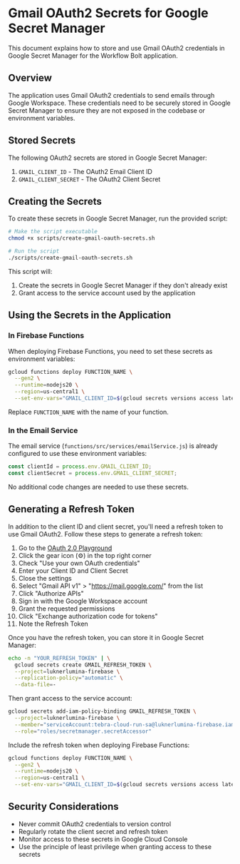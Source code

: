 # Gmail OAuth2 Secrets for Google Secret Manager

This document explains how to store and use Gmail OAuth2 credentials in Google Secret Manager for the Workflow Bolt application.

## Overview

The application uses Gmail OAuth2 credentials to send emails through Google Workspace. These credentials need to be securely stored in Google Secret Manager to ensure they are not exposed in the codebase or environment variables.

## Stored Secrets

The following OAuth2 secrets are stored in Google Secret Manager:

1. `GMAIL_CLIENT_ID` - The OAuth2 Email Client ID
2. `GMAIL_CLIENT_SECRET` - The OAuth2 Client Secret

## Creating the Secrets

To create these secrets in Google Secret Manager, run the provided script:

```bash
# Make the script executable
chmod +x scripts/create-gmail-oauth-secrets.sh

# Run the script
./scripts/create-gmail-oauth-secrets.sh
```

This script will:
1. Create the secrets in Google Secret Manager if they don't already exist
2. Grant access to the service account used by the application

## Using the Secrets in the Application

### In Firebase Functions

When deploying Firebase Functions, you need to set these secrets as environment variables:

```bash
gcloud functions deploy FUNCTION_NAME \
  --gen2 \
  --runtime=nodejs20 \
  --region=us-central1 \
  --set-env-vars="GMAIL_CLIENT_ID=$(gcloud secrets versions access latest --secret=GMAIL_CLIENT_ID),GMAIL_CLIENT_SECRET=$(gcloud secrets versions access latest --secret=GMAIL_CLIENT_SECRET)"
```

Replace `FUNCTION_NAME` with the name of your function.

### In the Email Service

The email service (`functions/src/services/emailService.js`) is already configured to use these environment variables:

```javascript
const clientId = process.env.GMAIL_CLIENT_ID;
const clientSecret = process.env.GMAIL_CLIENT_SECRET;
```

No additional code changes are needed to use these secrets.

## Generating a Refresh Token

In addition to the client ID and client secret, you'll need a refresh token to use Gmail OAuth2. Follow these steps to generate a refresh token:

1. Go to the [OAuth 2.0 Playground](https://developers.google.com/oauthplayground/)
2. Click the gear icon (⚙️) in the top right corner
3. Check "Use your own OAuth credentials"
4. Enter your Client ID and Client Secret
5. Close the settings
6. Select "Gmail API v1" > "https://mail.google.com/" from the list
7. Click "Authorize APIs"
8. Sign in with the Google Workspace account
9. Grant the requested permissions
10. Click "Exchange authorization code for tokens"
11. Note the Refresh Token

Once you have the refresh token, you can store it in Google Secret Manager:

```bash
echo -n "YOUR_REFRESH_TOKEN" | \
  gcloud secrets create GMAIL_REFRESH_TOKEN \
  --project=luknerlumina-firebase \
  --replication-policy="automatic" \
  --data-file=-
```

Then grant access to the service account:

```bash
gcloud secrets add-iam-policy-binding GMAIL_REFRESH_TOKEN \
  --project=luknerlumina-firebase \
  --member="serviceAccount:tebra-cloud-run-sa@luknerlumina-firebase.iam.gserviceaccount.com" \
  --role="roles/secretmanager.secretAccessor"
```

Include the refresh token when deploying Firebase Functions:

```bash
gcloud functions deploy FUNCTION_NAME \
  --gen2 \
  --runtime=nodejs20 \
  --region=us-central1 \
  --set-env-vars="GMAIL_CLIENT_ID=$(gcloud secrets versions access latest --secret=GMAIL_CLIENT_ID),GMAIL_CLIENT_SECRET=$(gcloud secrets versions access latest --secret=GMAIL_CLIENT_SECRET),GMAIL_REFRESH_TOKEN=$(gcloud secrets versions access latest --secret=GMAIL_REFRESH_TOKEN)"
```

## Security Considerations

- Never commit OAuth2 credentials to version control
- Regularly rotate the client secret and refresh token
- Monitor access to these secrets in Google Cloud Console
- Use the principle of least privilege when granting access to these secrets